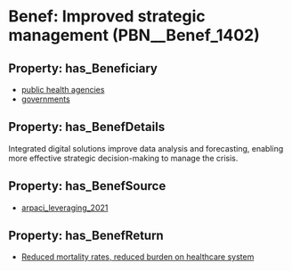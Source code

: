 # Benef: __Improved strategic management__ (PBN__Benef_1402)

## Property: has_Beneficiary

* [public health agencies](../Stakeholder/PBN__Stakeholder_222)
* [governments](../Stakeholder/PBN__Stakeholder_47)

## Property: has_BenefDetails

Integrated digital solutions improve data analysis and forecasting, enabling more effective strategic decision-making to manage the crisis.

## Property: has_BenefSource

* [arpaci_leveraging_2021](../Article/PBN__Article_297)

## Property: has_BenefReturn

* [Reduced mortality rates, reduced burden on healthcare system](../BenefReturn/PBN__BenefReturn_1591)

